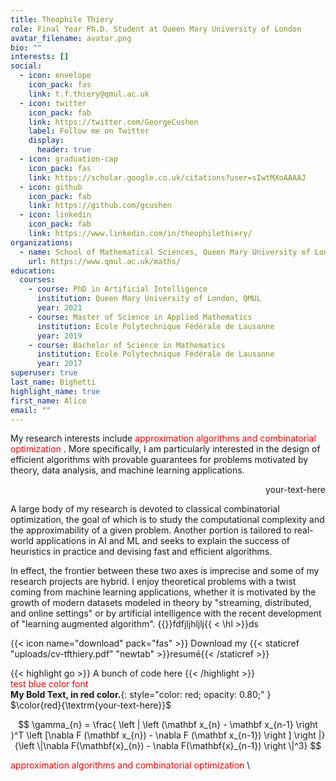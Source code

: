 ```yaml
---
title: Theophile Thiery
role: Final Year Ph.D. Student at Queen Mary University of London
avatar_filename: avatar.png
bio: ""
interests: []
social:
  - icon: envelope
    icon_pack: fas
    link: t.f.thiery@qmul.ac.uk
  - icon: twitter
    icon_pack: fab
    link: https://twitter.com/GeorgeCushen
    label: Follow me on Twitter
    display:
      header: true
  - icon: graduation-cap
    icon_pack: fas
    link: https://scholar.google.co.uk/citations?user=sIwtMXoAAAAJ
  - icon: github
    icon_pack: fab
    link: https://github.com/gcushen
  - icon: linkedin
    icon_pack: fab
    link: https://www.linkedin.com/in/theophilethiery/
organizations:
  - name: School of Mathematical Sciences, Queen Mary University of London
    url: https://www.qmul.ac.uk/maths/
education:
  courses:
    - course: PhD in Artificial Intelligence
      institution: Queen Mary University of London, QMUL
      year: 2021
    - course: Master of Science in Applied Mathematics
      institution: Ecole Polytechnique Fédérale de Lausanne
      year: 2019
    - course: Bachelor of Science in Mathematics
      institution: Ecole Polytechnique Fédérale de Lausanne
      year: 2017
superuser: true
last_name: Bighetti
highlight_name: true
first_name: Alice
email: ""
---
```

My research interests include <font color='red'> approximation algorithms and combinatorial optimization </font>\. More specifically, I am particularly interested in the design of efficient algorithms with provable guarantees for problems motivated by theory, data analysis, and machine learning applications. 

<div style="text-align: right"> your-text-here </div>


A large body of my research is devoted to classical combinatorial optimization, the goal of which is to study the computational complexity and the approximability of a given problem. Another portion is tailored to real-world applications in AI and ML and seeks to explain the success of heuristics in practice and devising fast and efficient algorithms.

In effect, the frontier between these two axes is imprecise and some of my research projects are hybrid. I enjoy theoretical problems with a twist coming from machine learning applications, whether it is motivated by the growth of modern datasets modeled in theory by "streaming, distributed, and online settings" or by artificial intelligence with the recent development of "learning augmented algorithm". {{<hl>}}fdfjljhljlj{{ < \hl >}}ds

{{< icon name="download" pack="fas" >}} Download my {{< staticref "uploads/cv-tfthiery.pdf" "newtab" >}}resumé{{< /staticref >}}

{{< highlight go >}} A bunch of code here {{< /highlight >}}\
<font color='red'>test blue color font</font>\
**My Bold Text, in red color.**{: style="color: red; opacity: 0.80;" }\
$\color{red}{\textrm{your-text-here}}$

$$
\gamma_{n} = \frac{ \left | \left (\mathbf x_{n} - \mathbf x_{n-1} \right )^T \left [\nabla F (\mathbf x_{n}) - \nabla F (\mathbf x_{n-1}) \right ] \right |}{\left \|\nabla F(\mathbf{x}_{n}) - \nabla F(\mathbf{x}_{n-1}) \right \|^3}
$$


<font color='red'> approximation algorithms and combinatorial optimization </font>\